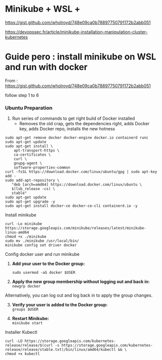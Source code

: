 
# Minikube + WSL + 

https://gist.github.com/wholroyd/748e09ca0b78897750791172b2abb051

https://devopssec.fr/article/minikube-installation-manipulation-cluster-kubernetes


# Guide pero : install minikube on WSL and run with docker

From : https://gist.github.com/wholroyd/748e09ca0b78897750791172b2abb051

follow step 1 to 6

### Ubuntu Preparation

[](https://gist.github.com/wholroyd/748e09ca0b78897750791172b2abb051#ubuntu-preparation)

1. Run series of commands to get right build of Docker installed
    - Removes the old crap, gets the dependencies right, adds Docker key, adds Docker repo, installs the new hotness

```
sudo apt-get remove docker docker-engine docker.io containerd runc
sudo apt-get update
sudo apt-get install \
    apt-transport-https \
    ca-certificates \
    curl \
    gnupg-agent \
    software-properties-common
curl -fsSL https://download.docker.com/linux/ubuntu/gpg | sudo apt-key add -
sudo add-apt-repository \
   "deb [arch=amd64] https://download.docker.com/linux/ubuntu \
   $(lsb_release -cs) \
   stable"
sudo apt-get update
sudo apt-get upgrade -y
sudo apt-get install docker-ce docker-ce-cli containerd.io -y
```

Install minikube

```
curl -Lo minikube https://storage.googleapis.com/minikube/releases/latest/minikube-linux-amd64
chmod +x ./minikube
sudo mv ./minikube /usr/local/bin/
minikube config set driver docker
```

Config docker user and run minikube

1. **Add your user to the Docker group:**
        
    `sudo usermod -aG docker $USER`
    
2. **Apply the new group membership without logging out and back in:**
    `newgrp docker`
    

Alternatively, you can log out and log back in to apply the group changes.

3. **Verify your user is added to the Docker group:**   
    `groups $USER`
        
4. **Restart Minikube:**    
    `minikube start`


Installer Kubectl

```shell
curl -LO https://storage.googleapis.com/kubernetes-release/release/$(curl -s https://storage.googleapis.com/kubernetes-release/release/stable.txt)/bin/linux/amd64/kubectl && \ 
chmod +x kubectl
```
